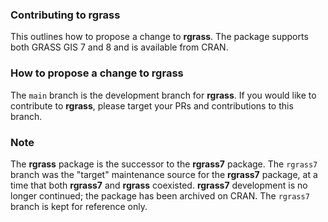 ### Contributing to rgrass

This outlines how to propose a change to **rgrass**.
The package supports both GRASS GIS 7 and 8 and is available from CRAN.

### How to propose a change to rgrass

The `main` branch is the development branch for **rgrass**.
If you would like to contribute to **rgrass**, please target your PRs and contributions to this branch.

### Note

The **rgrass** package is the successor to the **rgrass7** package.
The `rgrass7` branch was the "target" maintenance source for the **rgrass7** package, at a time that both **rgrass7** and **rgrass** coexisted.
**rgrass7** development is no longer continued; the package has been archived on CRAN.
The `rgrass7` branch is kept for reference only. 
